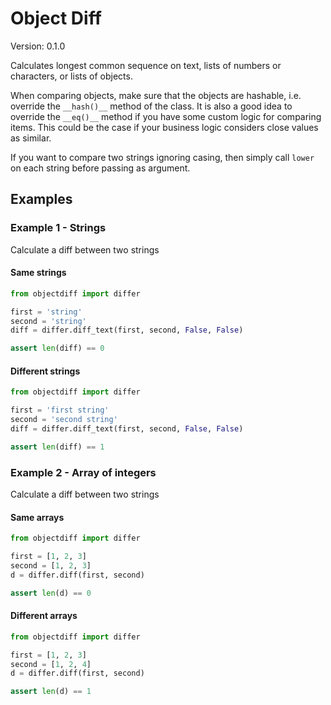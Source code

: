 # Object Diff

Version: 0.1.0

Calculates longest common sequence on text, lists of numbers or characters, or lists of objects.

When comparing objects, make sure that the objects are hashable, i.e. override the `__hash()__` method of the class.
It is also a good idea to override the `__eq()__` method if you have some custom logic for comparing items.
This could be the case if your business logic considers close values as similar.

If you want to compare two strings ignoring casing, then simply call `lower` on each string before passing as argument.

## Examples

### Example 1 - Strings

Calculate a diff between two strings

#### Same strings

```python
from objectdiff import differ

first = 'string'
second = 'string'
diff = differ.diff_text(first, second, False, False)

assert len(diff) == 0
```

#### Different strings

```python
from objectdiff import differ

first = 'first string'
second = 'second string'
diff = differ.diff_text(first, second, False, False)

assert len(diff) == 1
```

### Example 2 - Array of integers

Calculate a diff between two strings

#### Same arrays

```python
from objectdiff import differ

first = [1, 2, 3]
second = [1, 2, 3]
d = differ.diff(first, second)

assert len(d) == 0
```

#### Different arrays

```python
from objectdiff import differ

first = [1, 2, 3]
second = [1, 2, 4]
d = differ.diff(first, second)

assert len(d) == 1
```
